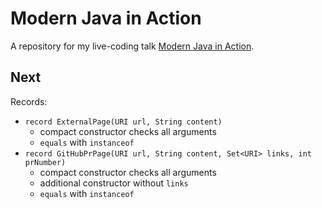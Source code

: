# Modern Java in Action

A repository for my live-coding talk [Modern Java in Action](https://nipafx.dev/talk-java-action).

## Next

Records:
* `record ExternalPage(URI url, String content)`
	* compact constructor checks all arguments
	* `equals` with `instanceof`
* `record GitHubPrPage(URI url, String content, Set<URI> links, int prNumber)`
	* compact constructor checks all arguments
	* additional constructor without `links`
	* `equals` with `instanceof`
